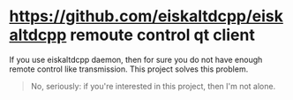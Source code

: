 # https://github.com/eiskaltdcpp/eiskaltdcpp remoute control qt client
If you use eiskaltdcpp daemon, then for sure you do not have enough remote control like transmission.
This project solves this problem.

> No, seriously: if you're interested in this project, then I'm not alone.